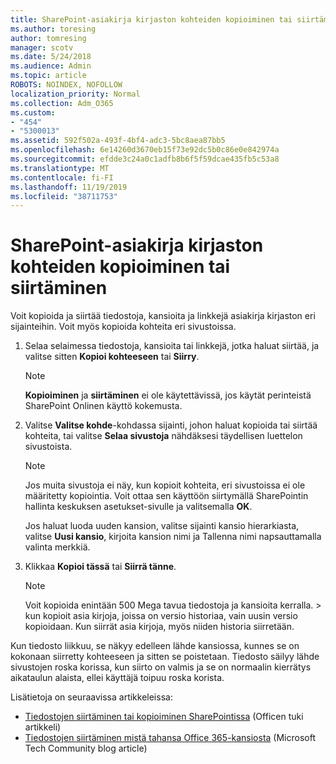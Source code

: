 ```yaml
---
title: SharePoint-asiakirja kirjaston kohteiden kopioiminen tai siirtäminen
ms.author: toresing
author: tomresing
manager: scotv
ms.date: 5/24/2018
ms.audience: Admin
ms.topic: article
ROBOTS: NOINDEX, NOFOLLOW
localization_priority: Normal
ms.collection: Adm_O365
ms.custom:
- "454"
- "5300013"
ms.assetid: 592f502a-493f-4bf4-adc3-5bc8aea87bb5
ms.openlocfilehash: 6e14260d3670eb15f73e92dc5b0c86e0e842974a
ms.sourcegitcommit: efdde3c24a0c1adfb8b6f5f59dcae435fb5c53a8
ms.translationtype: MT
ms.contentlocale: fi-FI
ms.lasthandoff: 11/19/2019
ms.locfileid: "38711753"
---
```

# <a name="copy-or-move-items-in-a-sharepoint-document-library"></a>SharePoint-asiakirja kirjaston kohteiden kopioiminen tai siirtäminen

Voit kopioida ja siirtää tiedostoja, kansioita ja linkkejä asiakirja kirjaston eri sijainteihin. Voit myös kopioida kohteita eri sivustoissa. 
  
1. Selaa selaimessa tiedostoja, kansioita tai linkkejä, jotka haluat siirtää, ja valitse sitten **Kopioi kohteeseen** tai **Siirry**.

    > [!NOTE]
    > **Kopioiminen** ja **siirtäminen** ei ole käytettävissä, jos käytät perinteistä SharePoint Onlinen käyttö kokemusta.
  
2. Valitse **Valitse kohde**-kohdassa sijainti, johon haluat kopioida tai siirtää kohteita, tai valitse **Selaa sivustoja** nähdäksesi täydellisen luettelon sivustoista.

    > [!NOTE]
    > Jos muita sivustoja ei näy, kun kopioit kohteita, eri sivustoissa ei ole määritetty kopiointia. Voit ottaa sen käyttöön siirtymällä SharePointin hallinta keskuksen asetukset-sivulle ja valitsemalla **OK**.
  
    Jos haluat luoda uuden kansion, valitse sijainti kansio hierarkiasta, valitse **Uusi kansio**, kirjoita kansion nimi ja Tallenna nimi napsauttamalla valinta merkkiä.

3. Klikkaa **Kopioi tässä** tai **Siirrä tänne**.

    > [!NOTE]
    > Voit kopioida enintään 500 Mega tavua tiedostoja ja kansioita kerralla. > kun kopioit asia kirjoja, joissa on versio historiaa, vain uusin versio kopioidaan. Kun siirrät asia kirjoja, myös niiden historia siirretään.
  
 Kun tiedosto liikkuu, se näkyy edelleen lähde kansiossa, kunnes se on kokonaan siirretty kohteeseen ja sitten se poistetaan. Tiedosto säilyy lähde sivustojen roska korissa, kun siirto on valmis ja se on normaalin kierrätys aikataulun alaista, ellei käyttäjä toipuu roska korista.

Lisätietoja on seuraavissa artikkeleissa:

 - [Tiedostojen siirtäminen tai kopioiminen SharePointissa](https://support.office.com/article/move-or-copy-files-in-sharepoint-00e2f483-4df3-46be-a861-1f5f0c1a87bc) (Officen tuki artikkeli)
 - [Tiedostojen siirtäminen mistä tahansa Office 365-kansiosta](https://techcommunity.microsoft.com/t5/Microsoft-SharePoint-Blog/Now-move-files-anywhere-in-Office-365-SharePoint-and-OneDrive/ba-p/146973) (Microsoft Tech Community blog article)  